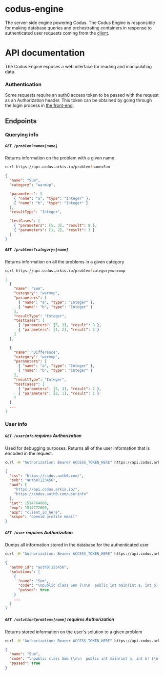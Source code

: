 # codus-engine
The server-side engine powering Codus. The Codus Engine is responsible for making database queries
and orchestrating containers in response to authenticated user requests coming from the
[client](https://github.com/arkis/codus).

# API documentation
The Codus Engine exposes a web interface for reading and manipulating data.

### Authentication
Some requests require an auth0 access token to be passed with the request as an Authorization
header. This token can be obtained by going through the login process in
[the front-end](https://github.com/arkis/codus).

## Endpoints



### Querying info

##### `GET /problem?name=[name]`
Returns information on the problem with a given name
```bash
curl https://api.codus.arkis.io/problem?name=Sum
```
```json
{
  "name": "Sum",
  "category": "warmup",

  "parameters": [
    { "name": "a", "type": "Integer" },
    { "name": "b", "type": "Integer" }
  ],
  "resultType": "Integer",

  "testCases": [
    { "parameters": [5, 3], "result": 8 },
    { "parameters": [1, 2], "result": 3 }
  ]
}
```

##### `GET /problems?category=[name]`
Returns information on all the problems in a given category
```bash
curl https://api.codus.arkis.io/problem?category=warmup
```
```json
[
  {
    "name": "Sum",
    "category": "warmup",
    "parameters": [
      { "name": "a", "type": "Integer" },
      { "name": "b", "type": "Integer" }
    ],
    "resultType": "Integer",
    "testCases": [
      { "parameters": [5, 3], "result": 8 },
      { "parameters": [1, 2], "result": 3 }
    ]
  },

  {
    "name": "Difference",
    "category": "warmup",
    "parameters": [
      { "name": "a", "type": "Integer" },
      { "name": "b", "type": "Integer" }
    ],
    "resultType": "Integer",
    "testCases": [
      { "parameters": [5, 3], "result": 2 },
      { "parameters": [2, 1], "result": 1 }
    ]
  }
  ...
]
```



### User info

##### `GET /userinfo` *requires Authorization*
Used for debugging purposes. Returns all of the user information that is encoded in the request.
```bash
curl -H "Authorization: Bearer ACCESS_TOKEN_HERE" https://api.codus.arkis.io/userinfo
```
```json
{
  "iss": "https://codus.auth0.com/",
  "sub": "auth0|123456",
  "aud": [
    "https://api.codus.arkis.io/",
    "https://codus.auth0.com/userinfo"
  ],
  "iat": 1514764800,
  "exp": 1514772000,
  "azp": "client_id_here",
  "scope": "openid profile email"
}
```

##### `GET /user` *requires Authorization*
Dumps all information stored in the database for the authenticated user
```bash
curl -H "Authorization: Bearer ACCESS_TOKEN_HERE" https://api.codus.arkis.io/user
```
```json
{
  "auth0_id": "auth0|123456",
  "solutions": [
    {
      "name": "Sum",
      "code": "\npublic class Sum {\n\n  public int main(int a, int b) {\n    return a + b;\n  }\n\n}\n\n",
      "passed": true
    }
    ...
  ]
}
```

##### `GET /solution?problem=[name]` *requires Authorization*
Returns stored information on the user's solution to a given problem
```bash
curl -H "Authorization: Bearer ACCESS_TOKEN_HERE" https://api.codus.arkis.io/solution?problem=Sum
```
```json
{
  "name": "Sum",
  "code": "\npublic class Sum {\n\n  public int main(int a, int b) {\n    return a + b;\n  }\n\n}\n\n",
  "passed": true
}
```
